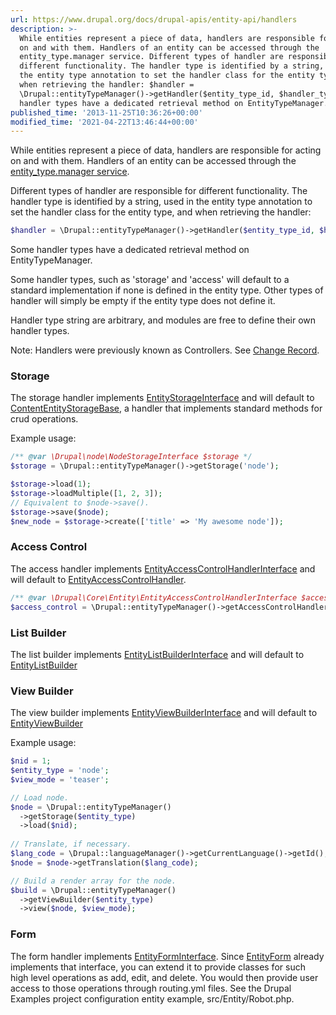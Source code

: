 ```yaml
---
url: https://www.drupal.org/docs/drupal-apis/entity-api/handlers
description: >-
  While entities represent a piece of data, handlers are responsible for acting
  on and with them. Handlers of an entity can be accessed through the
  entity_type.manager service. Different types of handler are responsible for
  different functionality. The handler type is identified by a string, used in
  the entity type annotation to set the handler class for the entity type, and
  when retrieving the handler: $handler =
  \Drupal::entityTypeManager()->getHandler($entity_type_id, $handler_type); Some
  handler types have a dedicated retrieval method on EntityTypeManager.
published_time: '2013-11-25T10:36:26+00:00'
modified_time: '2021-04-22T13:46:44+00:00'
---
```

While entities represent a piece of data, handlers are responsible for acting on and with them. Handlers of an entity can be accessed through the [entity\_type.manager service](https://api.drupal.org/api/drupal/core!lib!Drupal!Core!Entity!EntityTypeManager.php/class/EntityTypeManager).

Different types of handler are responsible for different functionality. The handler type is identified by a string, used in the entity type annotation to set the handler class for the entity type, and when retrieving the handler:

```php
$handler = \Drupal::entityTypeManager()->getHandler($entity_type_id, $handler_type);

```

Some handler types have a dedicated retrieval method on EntityTypeManager.

Some handler types, such as 'storage' and 'access' will default to a standard implementation if none is defined in the entity type. Other types of handler will simply be empty if the entity type does not define it.

Handler type string are arbitrary, and modules are free to define their own handler types.

Note: Handlers were previously known as Controllers. See [Change Record](https://www.drupal.org/node/2200867).

### Storage

The storage handler implements [EntityStorageInterface](https://api.drupal.org/api/drupal/core%21lib%21Drupal%21Core%21Entity%21EntityStorageInterface.php/interface/EntityStorageInterface) and will default to [ContentEntityStorageBase](https://api.drupal.org/api/drupal/core%21lib%21Drupal%21Core%21Entity%21ContentEntityStorageBase.php/class/ContentEntityStorageBase), a handler that implements standard methods for crud operations.

Example usage:

```php
/** @var \Drupal\node\NodeStorageInterface $storage */
$storage = \Drupal::entityTypeManager()->getStorage('node');

$storage->load(1);
$storage->loadMultiple([1, 2, 3]);
// Equivalent to $node->save().
$storage->save($node);
$new_node = $storage->create(['title' => 'My awesome node']);

```

### Access Control

The access handler implements [EntityAccessControlHandlerInterface](https://api.drupal.org/api/drupal/core%21lib%21Drupal%21Core%21Entity%21EntityAccessControlHandlerInterface.php/interface/EntityAccessControlHandlerInterface) and will default to [EntityAccessControlHandler](https://api.drupal.org/api/drupal/core%21lib%21Drupal%21Core%21Entity%21EntityAccessControlHandler.php/class/EntityAccessControlHandler).

```php
/** @var \Drupal\Core\Entity\EntityAccessControlHandlerInterface $access_control */
$access_control = \Drupal::entityTypeManager()->getAccessControlHandler('node');
```

### List Builder

The list builder implements [EntityListBuilderInterface](https://api.drupal.org/api/drupal/core%21lib%21Drupal%21Core%21Entity%21EntityListBuilderInterface.php/interface/EntityListBuilderInterface) and will default to [EntityListBuilder](https://api.drupal.org/api/drupal/core%21lib%21Drupal%21Core%21Entity%21EntityListBuilder.php/class/EntityListBuilder)

### View Builder

The view builder implements [EntityViewBuilderInterface](https://api.drupal.org/api/drupal/core%21lib%21Drupal%21Core%21Entity%21EntityViewBuilderInterface.php/interface/EntityViewBuilderInterface) and will default to [EntityViewBuilder](https://api.drupal.org/api/drupal/core%21lib%21Drupal%21Core%21Entity%21EntityViewBuilder.php/class/EntityViewBuilder)

Example usage:

```php
$nid = 1;
$entity_type = 'node';
$view_mode = 'teaser';

// Load node.
$node = \Drupal::entityTypeManager()
  ->getStorage($entity_type)
  ->load($nid);
  
// Translate, if necessary.
$lang_code = \Drupal::languageManager()->getCurrentLanguage()->getId();
$node = $node->getTranslation($lang_code);

// Build a render array for the node.
$build = \Drupal::entityTypeManager()
  ->getViewBuilder($entity_type)
  ->view($node, $view_mode);
```

### Form

The form handler implements [EntityFormInterface](https://api.drupal.org/api/drupal/core%21lib%21Drupal%21Core%21Entity%21EntityFormInterface.php/interface/EntityFormInterface). Since [EntityForm](https://api.drupal.org/api/drupal/core%21lib%21Drupal%21Core%21Entity%21EntityForm.php/class/EntityForm) already implements that interface, you can extend it to provide classes for such high level operations as add, edit, and delete. You would then provide user access to those operations through routing.yml files. See the Drupal Examples project configuration entity example, src/Entity/Robot.php.